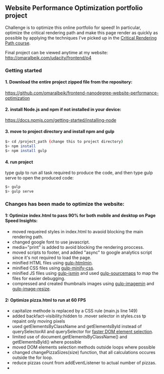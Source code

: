 ## Website Performance Optimization portfolio project

Challenge is to optimize this online portfolio for speed! In particular, optimize the critical rendering path and make this page render as quickly as possible by applying the techniques I've picked up in the [Critical Rendering Path course](https://www.udacity.com/course/ud884).

Final project can be viewed anytime at my website:
http://omaralbeik.com/udacity/frontend/p4


### Getting started
#### 1. Download the entire project zipped file from the repository:
https://github.com/omaralbeik/frontend-nanodegree-website-performance-optimization


#### 2. install Node.js and npm if not installed in your device:
https://docs.npmjs.com/getting-started/installing-node


#### 3. move to project directory and install npm and gulp

  ``` bash
  $> cd /project_path (change this to project directory)
  $> npm install
  $> npm install gulp
  ```

#### 4. run project
type gulp to run all task required to produce the code, and then type gulp serve to open the produced code:

  ``` bash
  $> gulp
  $> gulp serve
  ```

### Changes has been made to optimize the website:

#### 1: Optimize index.html to pass 90% for both mobile and desktop on Page Speed Insights:
+ moved requeired styles in index.html to avaoid blocking the main rendering path.
+ changed google font to use javascript.
+ media="print" is added to avoid blocking the rendering proccess.
+ moved scripts to footer, and added "async" to google analytics script since it's not required to load the page.
+ minified HTML files using [gulp-htmlmin](https://www.npmjs.com/package/gulp-htmlmin).
+ minified CSS files using [gulp-minify-css](https://www.npmjs.com/package/gulp-minify-css).
+ minified JS files using [gulp-jsmin](https://www.npmjs.com/package/gulp-jsmin) and used [gulp-sourcemaps](https://www.npmjs.com/package/gulp-sourcemaps) to map the files for easier debugging.
+ compressed and created thumbnails images using [gulp-imagemin](https://www.npmjs.com/package/gulp-imagemin) and [gulp-image-resize](https://www.npmjs.com/package/gulp-image-resize).


#### 2: Optimize pizza.html to run at 60 FPS
+ capitalize methode is replaced by a CSS rule (main.js line 149)
+ added backfact-visibility:hidden to .mover selector in styles.css tp repaint only moving pixels
+ used getElementsByClassName and getElementsById instead of querySelectorAll and querySelector for [faster DOM element selection](https://www.nczonline.net/blog/2010/09/28/why-is-getelementsbytagname-faster-that-queryselectorall/).
+ limited use of document.getElementsByClassName() and getElementsById() where possible
+ moved DOM elements selection methods outside loops where possible
+ changed changePizzaSizes(size) function, that all calculations occures outside the for loop.
+ reduce pizzas count from addEventListener to actual number of pizzas.
+


